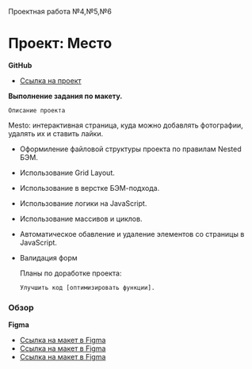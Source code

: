 
Проектная работа №4,№5,№6

# Проект: Место

**GitHub**

* [Ссылка на проект](https://ilya-120.github.io/mesto/)


**Выполнение задания по макету.**

    Описание проекта
Mesto: интерактивная страница, куда можно добавлять фотографии, удалять их и ставить лайки.
    

* Оформиление файловой структуры проекта по правилам Nested БЭМ.
* Использование Grid Layout.
* Использование в верстке БЭМ-подхода.
* Использование логики на JavaScript.
* Использование массивов и циклов.
* Автоматическое обавление и удаление элементов со страницы в JavaScript. 
* Валидация форм  
    
    Планы по доработке проекта: 



    ```Улучшить код [оптимизировать функции].```
    
### Обзор


**Figma**

* [Ссылка на макет в Figma](https://www.figma.com/file/2cn9N9jSkmxD84oJik7xL7/JavaScript.-Sprint-4?node-id=0%3A1) 
* [Ссылка на макет в Figma](https://www.figma.com/file/bjyvbKKJN2naO0ucURl2Z0/JavaScript.-Sprint-5?node-id=0%3A1)
* [Ссылка на макет в Figma](https://www.figma.com/file/kRVLKwYG3d1HGLvh7JFWRT/JavaScript.-Sprint-6?node-id=0%3A1)
